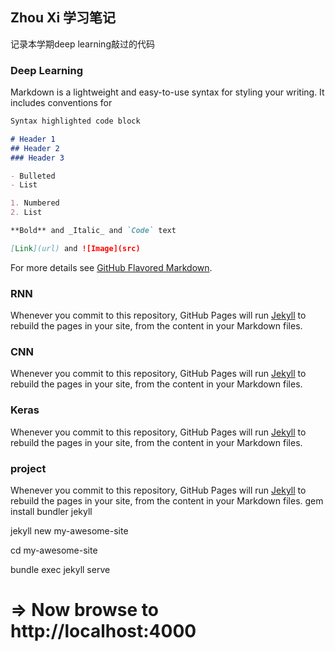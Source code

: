 ## Zhou Xi 学习笔记

记录本学期deep learning敲过的代码

### Deep Learning

Markdown is a lightweight and easy-to-use syntax for styling your writing. It includes conventions for

```markdown
Syntax highlighted code block

# Header 1
## Header 2
### Header 3

- Bulleted
- List

1. Numbered
2. List

**Bold** and _Italic_ and `Code` text

[Link](url) and ![Image](src)
```

For more details see [GitHub Flavored Markdown](https://guides.github.com/features/mastering-markdown/).

### RNN
Whenever you commit to this repository, GitHub Pages will run [Jekyll](https://jekyllrb.com/) to rebuild the pages in your site, from the content in your Markdown files.

### CNN
Whenever you commit to this repository, GitHub Pages will run [Jekyll](https://jekyllrb.com/) to rebuild the pages in your site, from the content in your Markdown files.

### Keras
Whenever you commit to this repository, GitHub Pages will run [Jekyll](https://jekyllrb.com/) to rebuild the pages in your site, from the content in your Markdown files.


### project
Whenever you commit to this repository, GitHub Pages will run [Jekyll](https://jekyllrb.com/) to rebuild the pages in your site, from the content in your Markdown files.
  gem install bundler jekyll

  jekyll new my-awesome-site

  cd my-awesome-site

  bundle exec jekyll serve

# => Now browse to http://localhost:4000
